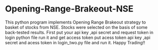 # Opening-Range-Brakeout-NSE
This python program implements Opening Range  Brakeout strategy to basket of stocks from NSE. Stocks were selected on the basis of some back-tested results.
First put your api key ,api secret and request token in login python file run it and get access token 
put acess token api key ,api secret and acess token in login_two.py file and run it.
Happy Trading!!


